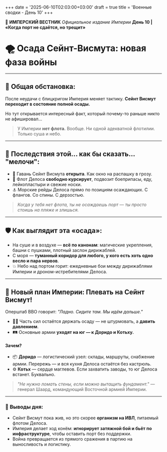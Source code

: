 +++
date = '2025-06-10T02:03:00+03:00'
draft = true
title = 'Военные сводки - День 10'
+++


📜 **ИМПЕРСКИЙ ВЕСТНИК**
*Официальное издание Империи*
**День 10 | «Когда порт не сдаётся, но трещит»**

# 🌪 **Осада Сейнт-Висмута: новая фаза войны**

---

## 📍 **Общая обстановка:**

После неудачи с блицкригом Империя меняет тактику. **Сейнт Висмут переходит в состояние полной осады.**

Но тут открывается интересный факт, который почему-то раньше никто не афишировал...

> У Империи **нет флота.** Вообще. Ни одной адекватной флотилии. Только суша и небо.

---

## 🌊 **Последствия этой... как бы сказать... "мелочи":**

* 🔄 Гавань Сейнт Висмута **открыта**. Как окно на распашку в грозу.
* 🚢 Флот Делоса **свободно курсирует**, подвозит боеприпасы, еду, лейкопластыри и свежие носки.
* ⚓ Морские рейды Делоса прямо по позициям осаждающих. С флангов. Со спины. С дерзостью.

> *Когда у тебя нет флота, ты не осаждаешь порт — ты просто стоишь на пляже и злишься.*

---

## 🛡 **Как выглядит эта «осада»:**

* На суше и в воздухе — **всё по канонам**: магические укрепления, башни с пушками, плотный заслон дирижаблей.
* С моря — **туманный коридор для любого, у кого есть хоть одно весло и пара нервов**.
* 💥 Небо над портом горит: ежедневные бои между дирижаблями Империи и дроном-истребителями Делоса.

---

## 🚛 **Новый план Империи: Плевать на Сейнт Висмут!**

Оперштаб ВВО говорит: *"Ладно. Сидите там. Мы идём дальше."*

* 🧍‍♂️ Часть сил остаётся держать осаду — не штурмовать, а **давить давлением**.
* 🛤 Основные армии **уходят на юг — к Доридо и Котьху.**

#### Зачем?

* 📦 **Доридо** — логистический узел: склады, маршруты, снабжение армии. Перережь — и вся кухня Делоса остаётся без кастрюль.
* ⚙️ **Котьх** — сердце маглевов. Если захватить заводы, то юг Делоса встанет. Буквально.

> *"Не нужно ломать стены, если можно вытащить фундамент."*
> — генерал Шаард, командующий Восточной армией Империи.

---

### 🧩 **Выводы дня:**

* Сейнт Висмут пока жив, но это скорее **организм на ИВЛ**, питаемый флотом Делоса.
* Империя делает ход конём: **игнорирует затяжной бой и бьёт по инфраструктуре**, чтобы оставить порт без поддержки.
* Война превращается из прямого сражения в партию на выносливость и логистику.
